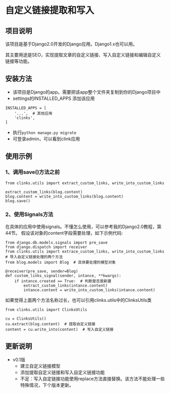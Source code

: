 # 自定义链接提取和写入
## 项目说明
该项目是基于Django2.0开发的Django应用。Django1.x也可以用。

其主要用途是SEO，实现提取文章的自定义链接、写入自定义链接和编辑自定义链接等功能。

## 安装方法
- 该项目是Django的app。需要把该app整个文件夹复制到你的Django项目中
- settings的INSTALLED_APPS 添加该应用
```
INSTALLED_APPS = [
    '...',  # 其他应用
    'clinks',
]
```
- 执行```python manage.py migrate```
- 可登录admin，可以看到clink应用

## 使用示例
### 1、调用save()方法之前
```
from clinks.utils import extract_custom_links, write_into_custom_links

extract_custom_links(blog.content)
blog.content = write_into_custom_links(blog.content)
blog.save()
```

### 2、使用Signals方法
在具体的应用中使用signals。不懂怎么使用，可以参考我的Django2.0教程，第44节。
假设该对象的content字段需要处理，如下示例代码:
```
from django.db.models.signals import pre_save
from django.dispatch import receiver
from clinks.utils import extrace_custom_links, write_into_custom_links  # 导入自定义链接处理的两个方法
from blog.models import Blog  # 具体要处理的模型对象

@receiver(pre_save, sender=Blog)
def custom_links_signal(sender, intance, **kwargs):
    if intance.created == True:  # 判断是否是新建
        extract_custom_links(intance.content)
        intance.content = write_into_custom_links(intance.content)
```

如果觉得上面两个方法名称过长，也可以引用clinks.utils中的ClinksUtils类
```
from clinks.utils import ClinksUtils

cu = ClinksUtils()
cu.extract(blog.content)  # 提取自定义链接
content = cu.write_into(content)  # 写入自定义链接
```

## 更新说明
- v0.1版
    - 建立自定义链接模型
    - 添加提取自定义链接和写入自定义链接功能
    - 不足：写入自定链接功能使用replace方法直接替换。该方法不能处理一些特殊情况，下个版本更新。